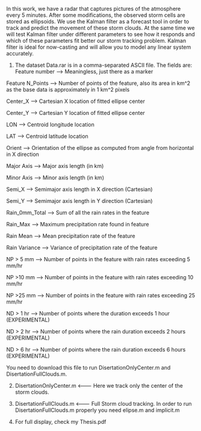In this work, we have a radar that captures pictures of the atmosphere every 5
minutes. After some modifications, the observed storm cells are stored as ellipsoids.
We use the Kalman filter as a forecast tool in order to track and predict the
movement of these storm clouds. At the same time we will test Kalman filter under
different parameters to see how it responds and which of these parameters fit better
our storm tracking problem. Kalman filter is ideal for now-casting and will allow you
to model any linear system accurately.

1. The dataset Data.rar is in a comma-separated ASCII file.  The fields are:
Feature number —> Meaningless, just there as a marker

Feature N_Points —> Number of points of the feature, also its area in km^2 as the base data is approximately in 1 km^2 pixels

Center_X —> Cartesian X location of fitted ellipse center

Center_Y —> Cartesian Y location of fitted ellipse center

LON —> Centroid longitude location

LAT —> Centroid latitude location

Orient —> Orientation of the ellipse as computed from angle from horizontal in X direction

Major Axis —> Major axis length (in km)

Minor Axis —> Minor axis length (in km)

Semi_X —> Semimajor axis length in X direction (Cartesian)

Semi_Y —> Semimajor axis length in Y direction (Cartesian)

Rain_0mm_Total —> Sum of all the rain rates in the feature

Rain_Max —> Maximum precipitation rate found in feature

Rain Mean —> Mean precipitation rate of the feature

Rain Variance —> Variance of precipitation rate of the feature

NP > 5 mm —> Number of points in the feature with rain rates exceeding 5 mm/hr

NP >10 mm —> Number of points in the feature with rain rates exceeding 10 mm/hr

NP >25 mm —> Number of points in the feature with rain rates exceeding 25 mm/hr

ND > 1 hr —> Number of points where the duration exceeds 1 hour (EXPERIMENTAL)

ND > 2 hr —> Number of points where the rain duration exceeds 2 hours (EXPERIMENTAL)

ND > 6 hr —> Number of points where the rain duration exceeds 6 hours (EXPERIMENTAL)


You need to download this file to run DisertationOnlyCenter.m and DisertationFullClouds.m.

2. DisertationOnlyCenter.m <--- Here we track only the center of the storm clouds.

3. DisertationFullClouds.m <--- Full Storm cloud tracking.
In order to run DisertationFullClouds.m properly you need elipse.m and implicit.m

4. For full display, check my Thesis.pdf
   
